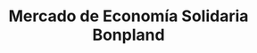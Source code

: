 ---
title: "Mercado de Economía Solidaria Bonpland"
url: /ciudad-autonoma-de-buenos-aires/mercado-de-economia-solidaria-bonpland/
shop: Allgemein
---